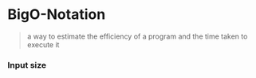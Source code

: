 # BigO-Notation
> a way to estimate the efficiency of a program and the time taken to execute it

### Input size
